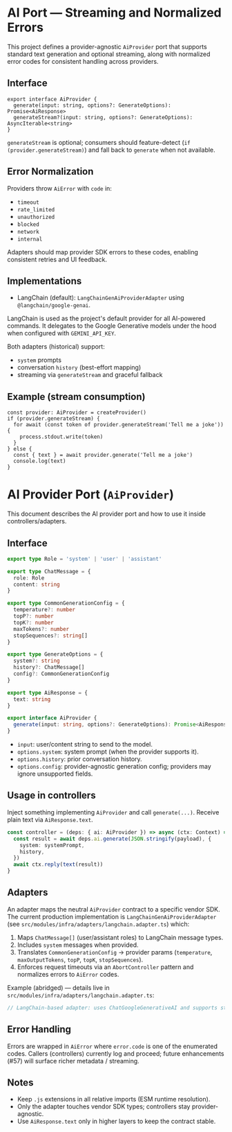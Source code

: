 # AI Port — Streaming and Normalized Errors

This project defines a provider-agnostic `AiProvider` port that supports standard text generation and optional streaming, along with normalized error codes for consistent handling across providers.

## Interface

```
export interface AiProvider {
  generate(input: string, options?: GenerateOptions): Promise<AiResponse>
  generateStream?(input: string, options?: GenerateOptions): AsyncIterable<string>
}
```

`generateStream` is optional; consumers should feature-detect (`if (provider.generateStream)`) and fall back to `generate` when not available.

## Error Normalization

Providers throw `AiError` with `code` in:

- `timeout`
- `rate_limited`
- `unauthorized`
- `blocked`
- `network`
- `internal`

Adapters should map provider SDK errors to these codes, enabling consistent retries and UI feedback.

## Implementations

- LangChain (default): `LangChainGenAiProviderAdapter` using `@langchain/google-genai`.

LangChain is used as the project's default provider for all AI-powered commands. It delegates to the Google Generative models under the hood when configured with `GEMINI_API_KEY`.

Both adapters (historical) support:

- `system` prompts
- conversation `history` (best-effort mapping)
- streaming via `generateStream` and graceful fallback

## Example (stream consumption)

```
const provider: AiProvider = createProvider()
if (provider.generateStream) {
  for await (const token of provider.generateStream('Tell me a joke')) {
    process.stdout.write(token)
  }
} else {
  const { text } = await provider.generate('Tell me a joke')
  console.log(text)
}
```
# AI Provider Port (`AiProvider`)

This document describes the AI provider port and how to use it inside controllers/adapters.

## Interface

```ts
export type Role = 'system' | 'user' | 'assistant'

export type ChatMessage = {
  role: Role
  content: string
}

export type CommonGenerationConfig = {
  temperature?: number
  topP?: number
  topK?: number
  maxTokens?: number
  stopSequences?: string[]
}

export type GenerateOptions = {
  system?: string
  history?: ChatMessage[]
  config?: CommonGenerationConfig
}

export type AiResponse = {
  text: string
}

export interface AiProvider {
  generate(input: string, options?: GenerateOptions): Promise<AiResponse>
}
```

- `input`: user/content string to send to the model.
- `options.system`: system prompt (when the provider supports it).
- `options.history`: prior conversation history.
- `options.config`: provider-agnostic generation config; providers may ignore unsupported fields.

## Usage in controllers

Inject something implementing `AiProvider` and call `generate(...)`. Receive plain text via `AiResponse.text`.

```ts
const controller = (deps: { ai: AiProvider }) => async (ctx: Context) => {
  const result = await deps.ai.generate(JSON.stringify(payload), {
    system: systemPrompt,
    history,
  })
  await ctx.reply(text(result))
}
```

## Adapters

An adapter maps the neutral `AiProvider` contract to a specific vendor SDK. The current production implementation is `LangChainGenAiProviderAdapter` (see `src/modules/infra/adapters/langchain.adapter.ts`) which:

1. Maps `ChatMessage[]` (user/assistant roles) to LangChain message types.
2. Includes `system` messages when provided.
3. Translates `CommonGenerationConfig` → provider params (`temperature`, `maxOutputTokens`, `topP`, `topK`, `stopSequences`).
4. Enforces request timeouts via an `AbortController` pattern and normalizes errors to `AiError` codes.

Example (abridged) — details live in `src/modules/infra/adapters/langchain.adapter.ts`:

```ts
// LangChain-based adapter: uses ChatGoogleGenerativeAI and supports streaming via model.stream(...)
```

## Error Handling

Errors are wrapped in `AiError` where `error.code` is one of the enumerated codes. Callers (controllers) currently log and proceed; future enhancements (#57) will surface richer metadata / streaming.

## Notes
- Keep `.js` extensions in all relative imports (ESM runtime resolution).
- Only the adapter touches vendor SDK types; controllers stay provider-agnostic.
- Use `AiResponse.text` only in higher layers to keep the contract stable.
